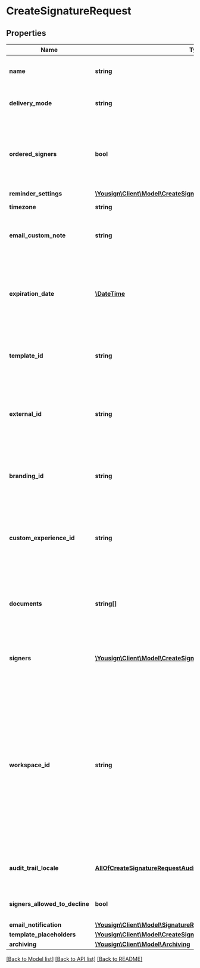 # CreateSignatureRequest

## Properties
Name | Type | Description | Notes
------------ | ------------- | ------------- | -------------
**name** | **string** | Name of the signature request | 
**delivery_mode** | **string** | Delivery mode to notify signers. | 
**ordered_signers** | **bool** | Enable an ordered workflow, each signer will be requested to sign in a sequential order | [optional] 
**reminder_settings** | [**\Yousign\Client\Model\CreateSignatureRequestReminderSettings**](CreateSignatureRequestReminderSettings.md) |  | [optional] 
**timezone** | **string** | tz database format | [optional] 
**email_custom_note** | **string** | A custom note added to emails sent to signers. | [optional] 
**expiration_date** | [**\DateTime**](\DateTime.md) | Due date of the signature request (yyyy-mm-dd). Default to 6 month after the activation. | [optional] 
**template_id** | **string** | Create a signature request from an existing template. | [optional] 
**external_id** | **string** | Store a custom id that will be added to webhooks &amp; appended to redirect urls. | [optional] 
**branding_id** | **string** | Use a specific branding to customize the signature experience. | [optional] 
**custom_experience_id** | **string** | Use a specific Custom Experience to customize the signature experience. | [optional] 
**documents** | **string[]** | You can directly attach orphan documents to the signature request. | [optional] 
**signers** | [**\Yousign\Client\Model\CreateSignatureRequestSignersInner[]**](CreateSignatureRequestSignersInner.md) | Can only be used if you add documents at the same time. | [optional] 
**workspace_id** | **string** | Scope the signature request to a specific workspace. If template_id is filled and Template is already linked to a Workspace, keep this field to null ; the created Signature Request will be scoped to Template&#x27;s Workspace. | [optional] 
**audit_trail_locale** | [**AllOfCreateSignatureRequestAuditTrailLocale**](AllOfCreateSignatureRequestAuditTrailLocale.md) | Define the locale for the generated audit trail. | [optional] 
**signers_allowed_to_decline** | **bool** | Allowing signers to decline to sign. | [optional] [default to false]
**email_notification** | [**\Yousign\Client\Model\SignatureRequestEmailNotification**](SignatureRequestEmailNotification.md) |  | [optional] 
**template_placeholders** | [**\Yousign\Client\Model\CreateSignatureRequestTemplatePlaceholders**](CreateSignatureRequestTemplatePlaceholders.md) |  | [optional] 
**archiving** | [**\Yousign\Client\Model\Archiving**](Archiving.md) |  | [optional] 

[[Back to Model list]](../../README.md#documentation-for-models) [[Back to API list]](../../README.md#documentation-for-api-endpoints) [[Back to README]](../../README.md)
